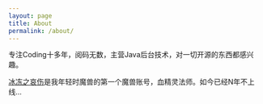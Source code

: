 ```yaml
---
layout: page
title: About
permalink: /about/
---
```


专注Coding十多年，阅码无数，主营Java后台技术，对一切开源的东西都感兴趣。

[冰冻之哀伤]是我年轻时魔兽的第一个魔兽账号，血精灵法师。如今已经N年不上线...


[冰冻之哀伤]: http://www.battlenet.com.cn/wow/zh/character/%E5%A5%8E%E5%B0%94%E8%90%A8%E6%8B%89%E6%96%AF/%E5%86%B0%E5%86%BB%E4%B9%8B%E5%93%80%E4%BC%A4/

